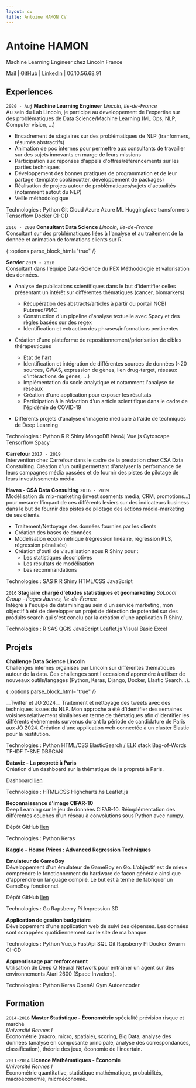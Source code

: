 ```yaml
---
layout: cv
title: Antoine HAMON CV
---
```


# Antoine HAMON
Machine Learning Engineer chez Lincoln France

<div id="webaddress">
    <a href="mailto:antoine.hamon@protonmail.com"><i class="far fa-envelope"></i> Mail</a>
    | <a href="https://github.com/ZwAnto"><i class="fab fa-github"></i> GitHub</a>
    | <a href="https://www.linkedin.com/in/hamonantoine/"><i class="fab fa-linkedin"></i> LinkedIn</a>
    | <i class="fas fa-phone"></i> 06.10.56.68.91
</div>

## Experiences

`2020 - Auj`
__Machine Learning Engineer__ *Lincoln, Ile-de-France*  
Au sein du Lab Lincoln, je participe au developpement de l'expertise sur des problématiques de Data Science/Machine Learning (ML Ops, NLP, Computer vision, ...)
* Encadrement de stagiaires sur des problématiques de NLP (tranformers, résumés abstractifs)
* Animation de poc internes pour permettre aux consultants de travailler sur des sujets innovants en marge de leurs missions
* Participation aux réponses d'appels d'offres/référencements sur les parties techniques
* Développement des bonnes pratiques de programmation et de leur partage (template cookiecutter, développement de packages)
* Réalisation de projets autour de problématiques/sujets d'actualités (notamment autout du NLP)
* Veille méthodologique

<p style="text-align: left;">
Technologies : 
<span class="tech-badge"><img class="python"/>Python</span>
<span class="tech-badge"><img class="git"/>Git</span>
<span class="tech-badge">Cloud Azure</span>
<span class="tech-badge">Azure ML</span>
<span class="tech-badge"><img class="huggingface"/>Huggingface transformers</span>
<span class="tech-badge"><img class="tensorflow"/>Tensorflow</span>
<span class="tech-badge"><img class="docker"/>Docker</span>
<span class="tech-badge">CI-CD</span>
</p>

`2016 - 2020`
__Consultant Data Science__ *Lincoln, Ile-de-France*  
Consultant sur des problématiques liées à l'analyse et au traitement de la donnée et animation de formations clients sur R.

{::options parse_block_html="true" /}
<div class='sub_container'> 

__Servier__ `2019 - 2020`  
Consultant dans l'équipe Data-Science du PEX Méthodologie et valorisation des données.
*  Analyse de publications scientifiques dans le but d'identifier celles présentant un intérêt sur différentes thématiques (cancer, biomarkers)
    * Récupération des abstracts/articles à partir du portail NCBI Pubmed/PMC
    * Construction d'un pipeline d'analyse textuelle avec Spacy et des règles basées sur des regex
    * Identification et extraction des phrases/informations pertinentes

* Création d'une plateforme de repositionnement/priorisation de cibles thérapeutiques
    * Etat de l'art
    * Identification et intégration de différentes sources de données (~20 sources, GWAS, expression de gènes, lien drug-target, réseaux d'intéractions de gènes, ...)
    * Implémentation du socle analytique et notamment l'analyse de réseaux
    * Création d'une application pour exposer les résultats
    * Participation à la rédaction d'un article scientifique dans le cadre de l'épidémie de COVID-19
* Différents projets d'analyse d'imagerie médicale à l'aide de techniques de Deep Learning  

Technologies : 
<span class="tech-badge"><img class="python"/>Python</span>
<span class="tech-badge"><img class="r"/>R</span>
<span class="tech-badge">R Shiny</span>
<span class="tech-badge"><img class="mongo"/>MongoDB</span>
<span class="tech-badge">Neo4j</span>
<span class="tech-badge"><img class="vue"/>Vue.js</span>
<span class="tech-badge">Cytoscape</span>
<span class="tech-badge"><img class="tensorflow"/>Tensorflow</span>
<span class="tech-badge"><img class="spacy"/>Spacy</span>

__Carrefour__ `2017 - 2019`  
Intervention chez Carrefour dans le cadre de la prestation chez CSA Data Constulting. Création d'un outil permettant d'analyser la performance de leurs campagnes média passées et de fournir des pistes de pilotage de leurs investissements média.

__Havas - CSA Data Consulting__ `2016 - 2019`  
Modélisation du mix-marketing (investissements media, CRM, promotions...) pour mesurer l’impact de ces différents leviers sur des indicateurs business dans le but de fournir des pistes de pilotage des actions média-marketing de ses clients.
* Traitement/Nettoyage des données fournies par les clients
* Création des bases de données
* Modélisation économétrique (régression linéaire, régression PLS, régression pénalisée)
* Création d'outil de visualisation sous R Shiny pour :
    - Les statistiques descriptives
    - Les résultats de modélisation
    - Les recommandations

Technologies : 
<span class="tech-badge">SAS</span>
<span class="tech-badge"><img class="r"/>R</span>
<span class="tech-badge">R Shiny</span>
<span class="tech-badge">HTML/CSS</span>
<span class="tech-badge">JavaScript</span>
</div>

`2016`
__Stagiaire chargé d'études statistiques et geomarketing__ *SoLocal Group - Pages Jaunes, Ile-de-France*  
Intégré à l'équipe de datamining au sein d'un service marketing, mon objectif à été de développer un projet de détection de potentiel sur des produits search qui s'est conclu par la création d'une application R Shiny.

Technologies : 
<span class="tech-badge"><img class="r"/>R</span>
<span class="tech-badge">SAS</span>
<span class="tech-badge">QGIS</span>
<span class="tech-badge">JavaScript</span>
<span class="tech-badge">Leaflet.js</span>
<span class="tech-badge">Visual Basic</span>
<span class="tech-badge">Excel</span>

## Projets

__Challenge Data Science Lincoln__  
Challenges internes organisés par Lincoln sur différentes thématiques autour de la data. Ces challenges sont l'occasion d'apprendre à utiliser de nouveaux outils/langages (Python, Keras, Django, Docker, Elastic Search...).  

{::options parse_block_html="true" /}
<div class='sub_container'>
__Twitter et JO 2024__  
Traitement et nettoyage des tweets avec des techniques issues du NLP. Mon approche à été d'identifier des semaines voisines relativement similaires en terme de thématiques afin d'identifier les différents évènements survenus durant la période de candidature de Paris aux JO 2024. Création d'une application web connectée à un cluster Elastic pour la restitution.  

Technologies : 
<span class="tech-badge"><img class="python"/>Python</span>
<span class="tech-badge">HTML/CSS</span>
<span class="tech-badge"><img class="elastic"/>ElasticSearch / ELK stack</span>
<span class="tech-badge">Bag-of-Words</span>
<span class="tech-badge">TF-IDF</span>
<span class="tech-badge">T-SNE</span>
<span class="tech-badge">DBSCAN  </span>

__Dataviz - La propreté à Paris__  
Création d'un dashboard sur la thématique de la propreté à Paris.  

<i class="fas fa-rocket" style='font-size:1.1em'></i> Dashboard <a href='https://zwanto.org/lincoln/'>lien</a>  

Technologies : 
<span class="tech-badge">HTML/CSS</span>
<span class="tech-badge">Highcharts.hs</span>
<span class="tech-badge">Leaflet.js  </span>

__Reconnaissance d'image CIFAR-10__  
Deep Learning sur le jeu de données CIFAR-10. Réimplémentation des différentes couches d'un réseau à convolutions sous Python avec numpy. 

<i class="fab fa-github" style='font-size:1.1em'></i> Dépôt GitHub <a href='https://github.com/Zwanto/pynet/'>lien</a>  

Technologies : 
<span class="tech-badge"><img class="python"/>Python</span>
<span class="tech-badge"><img class="keras"/>Keras</span>

__Kaggle - House Prices : Advanced Regression Techniques__  
</div>

__Emulateur de GameBoy__  
Développement d'un émulateur de GameBoy en Go. L'objectif est de mieux comprendre le fonctionnement du hardware de façon générale ainsi que d'apprendre un language compilé. Le but est à terme de fabriquer un GameBoy fonctionnel.  

<i class="fab fa-github" style='font-size:1.1em'></i> Dépôt GitHub <a href='https://github.com/Zwanto/zeroboy/'>lien</a>  

Technologies : 
<span class="tech-badge"><img class="go"/>Go</span>
<span class="tech-badge"><img class="rpi"/>Rapsberry Pi</span>
<span class="tech-badge">Impression 3D</span>


__Application de gestion budgétaire__  
Développement d'une application web de suivi des dépenses.  Les données sont scrappées quotidiennement sur le site de ma banque.  

Technologies : 
<span class="tech-badge"><img class="python"/>Python</span>
<span class="tech-badge"><img class="vue"/>Vue.js</span>
<span class="tech-badge">FastApi</span>
<span class="tech-badge">SQL</span>
<span class="tech-badge"><img class="git"/>Git</span>
<span class="tech-badge"><img class="rpi"/>Rapsberry Pi</span>
<span class="tech-badge"><img class="docker"/>Docker Swarm</span>
<span class="tech-badge">CI-CD</span>

__Apprentissage par renforcement__  
Utilisation de Deep Q Neural Network pour entrainer un agent sur des environnements Atari 2600 (Space Invaders).  

Technologies :
<span class="tech-badge"><img class="python"/>Python</span>
<span class="tech-badge"><img class="keras"/>Keras</span>
<span class="tech-badge"><img class="openai"/>OpenAI Gym</span>
<span class="tech-badge">Autoencoder</span>


## Formation

`2014-2016`
__Master Statistique - Économétrie__ spécialité prévision risque et marché  
*Université Rennes I*  
Économétrie (macro, micro, spatiale), scoring, Big Data, analyse des données (analyse en composante principale, analyse des correspondances, classification), théorie des jeux, économie de lʼincertain.

`2011-2014`
__Licence Mathématiques - Économie__  
*Université Rennes I*  
Econométrie quantitative, statistique mathématique, probabilités, macroéconomie, microéconomie.
